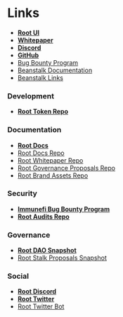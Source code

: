 # Links

* ****[**Root UI**](https://roottoken.org)****
* ****[**Whitepaper**](https://roottoken.org/root.pdf)****
* ****[**Discord**](https://discord.gg/rootmarkets)****
* ****[**GitHub**](https://github.com/RootToken)****
* [Bug Bounty Program​](https://immunefi.com/bounty/beanstalk)
* [Beanstalk Documentation](https://docs.bean.money/almanac)
* [Beanstalk Links](https://docs.bean.money/almanac/community/links)

### Development

* ****[**Root Token Repo**](https://github.com/RootToken/Root)****

### Documentation

* ****[**Root Docs**](../)****
* [Root Docs Repo](https://github.com/RootToken/Root-Docs)
* [Root Whitepaper Repo](https://github.com/RootToken/Root-Whitepaper)
* [Root Governance Proposals Repo](https://github.com/RootToken/Root-Governance-Proposals)
* [Root Brand Assets Repo](https://github.com/RootToken/Root-Brand-Assets)

### Security

* ****[**Immunefi Bug Bounty Program**](https://immunefi.com/bounty/beanstalk)****
* ****[**Root Audits Repo**](https://github.com/RootToken/Root-Audits)****

### **Governance** <a href="#analytics" id="analytics"></a>

* ****[**Root DAO Snapshot**](https://snapshot.org/#/rootsmoney.eth)****
* [Root Stalk Proposals Snapshot](https://snapshot.org/#/rootstalkproposals.eth)

### Social

* ****[**Root Discord**](https://discord.gg/rootmarkets)****
* ****[**Root Twitter**](https://twitter.com/rootmarkets)****
* [Root Twitter Bot](https://twitter.com/rootsmoney)
